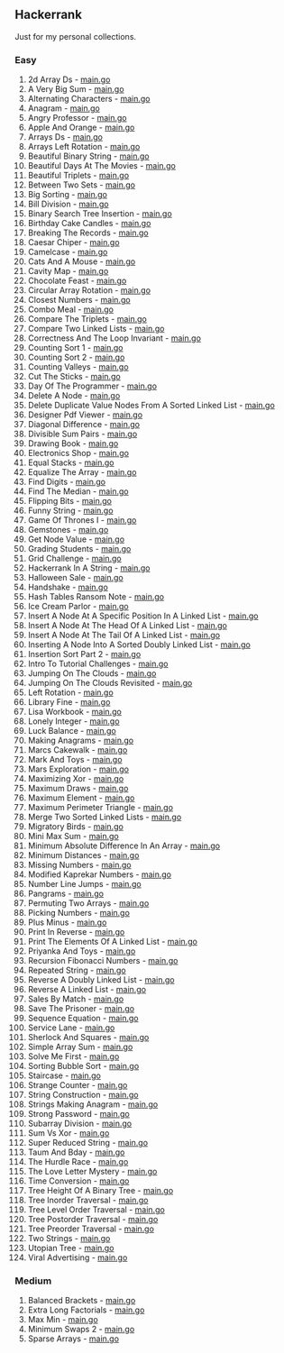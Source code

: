 ## Hackerrank

Just for my personal collections.

<!-- start dictionary -->

### Easy 
1. 2d Array Ds - [main.go](easy/2d-array-ds/main.go)
2. A Very Big Sum - [main.go](easy/a-very-big-sum/main.go)
3. Alternating Characters - [main.go](easy/alternating-characters/main.go)
4. Anagram - [main.go](easy/anagram/main.go)
5. Angry Professor - [main.go](easy/angry-professor/main.go)
6. Apple And Orange - [main.go](easy/apple-and-orange/main.go)
7. Arrays Ds - [main.go](easy/arrays-ds/main.go)
8. Arrays Left Rotation - [main.go](easy/arrays-left-rotation/main.go)
9. Beautiful Binary String - [main.go](easy/beautiful-binary-string/main.go)
10. Beautiful Days At The Movies - [main.go](easy/beautiful-days-at-the-movies/main.go)
11. Beautiful Triplets - [main.go](easy/beautiful-triplets/main.go)
12. Between Two Sets - [main.go](easy/between-two-sets/main.go)
13. Big Sorting - [main.go](easy/big-sorting/main.go)
14. Bill Division - [main.go](easy/bill-division/main.go)
15. Binary Search Tree Insertion - [main.go](easy/binary-search-tree-insertion/main.go)
16. Birthday Cake Candles - [main.go](easy/birthday-cake-candles/main.go)
17. Breaking The Records - [main.go](easy/breaking-the-records/main.go)
18. Caesar Chiper - [main.go](easy/caesar-chiper/main.go)
19. Camelcase - [main.go](easy/camelcase/main.go)
20. Cats And A Mouse - [main.go](easy/cats-and-a-mouse/main.go)
21. Cavity Map - [main.go](easy/cavity-map/main.go)
22. Chocolate Feast - [main.go](easy/chocolate-feast/main.go)
23. Circular Array Rotation - [main.go](easy/circular-array-rotation/main.go)
24. Closest Numbers - [main.go](easy/closest-numbers/main.go)
25. Combo Meal - [main.go](easy/combo-meal/main.go)
26. Compare The Triplets - [main.go](easy/compare-the-triplets/main.go)
27. Compare Two Linked Lists - [main.go](easy/compare-two-linked-lists/main.go)
28. Correctness And The Loop Invariant - [main.go](easy/correctness-and-the-loop-invariant/main.go)
29. Counting Sort 1 - [main.go](easy/counting-sort-1/main.go)
30. Counting Sort 2 - [main.go](easy/counting-sort-2/main.go)
31. Counting Valleys - [main.go](easy/counting-valleys/main.go)
32. Cut The Sticks - [main.go](easy/cut-the-sticks/main.go)
33. Day Of The Programmer - [main.go](easy/day-of-the-programmer/main.go)
34. Delete A Node - [main.go](easy/delete-a-node/main.go)
35. Delete Duplicate Value Nodes From A Sorted Linked List - [main.go](easy/delete-duplicate-value-nodes-from-a-sorted-linked-list/main.go)
36. Designer Pdf Viewer - [main.go](easy/designer-pdf-viewer/main.go)
37. Diagonal Difference - [main.go](easy/diagonal-difference/main.go)
38. Divisible Sum Pairs - [main.go](easy/divisible-sum-pairs/main.go)
39. Drawing Book - [main.go](easy/drawing-book/main.go)
40. Electronics Shop - [main.go](easy/electronics-shop/main.go)
41. Equal Stacks - [main.go](easy/equal-stacks/main.go)
42. Equalize The Array - [main.go](easy/equalize-the-array/main.go)
43. Find Digits - [main.go](easy/find-digits/main.go)
44. Find The Median - [main.go](easy/find-the-median/main.go)
45. Flipping Bits - [main.go](easy/flipping-bits/main.go)
46. Funny String - [main.go](easy/funny-string/main.go)
47. Game Of Thrones I - [main.go](easy/game-of-thrones-i/main.go)
48. Gemstones - [main.go](easy/gemstones/main.go)
49. Get Node Value - [main.go](easy/get-node-value/main.go)
50. Grading Students - [main.go](easy/grading-students/main.go)
51. Grid Challenge - [main.go](easy/grid-challenge/main.go)
52. Hackerrank In A String - [main.go](easy/hackerrank-in-a-string/main.go)
53. Halloween Sale - [main.go](easy/halloween-sale/main.go)
54. Handshake - [main.go](easy/handshake/main.go)
55. Hash Tables Ransom Note - [main.go](easy/hash-tables-ransom-note/main.go)
56. Ice Cream Parlor - [main.go](easy/ice-cream-parlor/main.go)
57. Insert A Node At A Specific Position In A Linked List - [main.go](easy/insert-a-node-at-a-specific-position-in-a-linked-list/main.go)
58. Insert A Node At The Head Of A Linked List - [main.go](easy/insert-a-node-at-the-head-of-a-linked-list/main.go)
59. Insert A Node At The Tail Of A Linked List - [main.go](easy/insert-a-node-at-the-tail-of-a-linked-list/main.go)
60. Inserting A Node Into A Sorted Doubly Linked List - [main.go](easy/inserting-a-node-into-a-sorted-doubly-linked-list/main.go)
61. Insertion Sort Part 2 - [main.go](easy/insertion-sort-part-2/main.go)
62. Intro To Tutorial Challenges - [main.go](easy/intro-to-tutorial-challenges/main.go)
63. Jumping On The Clouds - [main.go](easy/jumping-on-the-clouds/main.go)
64. Jumping On The Clouds Revisited - [main.go](easy/jumping-on-the-clouds-revisited/main.go)
65. Left Rotation - [main.go](easy/left-rotation/main.go)
66. Library Fine - [main.go](easy/library-fine/main.go)
67. Lisa Workbook - [main.go](easy/lisa-workbook/main.go)
68. Lonely Integer - [main.go](easy/lonely-integer/main.go)
69. Luck Balance - [main.go](easy/luck-balance/main.go)
70. Making Anagrams - [main.go](easy/making-anagrams/main.go)
71. Marcs Cakewalk - [main.go](easy/marcs-cakewalk/main.go)
72. Mark And Toys - [main.go](easy/mark-and-toys/main.go)
73. Mars Exploration - [main.go](easy/mars-exploration/main.go)
74. Maximizing Xor - [main.go](easy/maximizing-xor/main.go)
75. Maximum Draws - [main.go](easy/maximum-draws/main.go)
76. Maximum Element - [main.go](easy/maximum-element/main.go)
77. Maximum Perimeter Triangle - [main.go](easy/maximum-perimeter-triangle/main.go)
78. Merge Two Sorted Linked Lists - [main.go](easy/merge-two-sorted-linked-lists/main.go)
79. Migratory Birds - [main.go](easy/migratory-birds/main.go)
80. Mini Max Sum - [main.go](easy/mini-max-sum/main.go)
81. Minimum Absolute Difference In An Array - [main.go](easy/minimum-absolute-difference-in-an-array/main.go)
82. Minimum Distances - [main.go](easy/minimum-distances/main.go)
83. Missing Numbers - [main.go](easy/missing-numbers/main.go)
84. Modified Kaprekar Numbers - [main.go](easy/modified-kaprekar-numbers/main.go)
85. Number Line Jumps - [main.go](easy/number-line-jumps/main.go)
86. Pangrams - [main.go](easy/pangrams/main.go)
87. Permuting Two Arrays - [main.go](easy/permuting-two-arrays/main.go)
88. Picking Numbers - [main.go](easy/picking-numbers/main.go)
89. Plus Minus - [main.go](easy/plus-minus/main.go)
90. Print In Reverse - [main.go](easy/print-in-reverse/main.go)
91. Print The Elements Of A Linked List - [main.go](easy/print-the-elements-of-a-linked-list/main.go)
92. Priyanka And Toys - [main.go](easy/priyanka-and-toys/main.go)
93. Recursion Fibonacci Numbers - [main.go](easy/recursion-fibonacci-numbers/main.go)
94. Repeated String - [main.go](easy/repeated-string/main.go)
95. Reverse A Doubly Linked List - [main.go](easy/reverse-a-doubly-linked-list/main.go)
96. Reverse A Linked List - [main.go](easy/reverse-a-linked-list/main.go)
97. Sales By Match - [main.go](easy/sales-by-match/main.go)
98. Save The Prisoner - [main.go](easy/save-the-prisoner/main.go)
99. Sequence Equation - [main.go](easy/sequence-equation/main.go)
100. Service Lane - [main.go](easy/service-lane/main.go)
101. Sherlock And Squares - [main.go](easy/sherlock-and-squares/main.go)
102. Simple Array Sum - [main.go](easy/simple-array-sum/main.go)
103. Solve Me First - [main.go](easy/solve-me-first/main.go)
104. Sorting Bubble Sort - [main.go](easy/sorting-bubble-sort/main.go)
105. Staircase - [main.go](easy/staircase/main.go)
106. Strange Counter - [main.go](easy/strange-counter/main.go)
107. String Construction - [main.go](easy/string-construction/main.go)
108. Strings Making Anagram - [main.go](easy/strings-making-anagram/main.go)
109. Strong Password - [main.go](easy/strong-password/main.go)
110. Subarray Division - [main.go](easy/subarray-division/main.go)
111. Sum Vs Xor - [main.go](easy/sum-vs-xor/main.go)
112. Super Reduced String - [main.go](easy/super-reduced-string/main.go)
113. Taum And Bday - [main.go](easy/taum-and-bday/main.go)
114. The Hurdle Race - [main.go](easy/the-hurdle-race/main.go)
115. The Love Letter Mystery - [main.go](easy/the-love-letter-mystery/main.go)
116. Time Conversion - [main.go](easy/time-conversion/main.go)
117. Tree Height Of A Binary Tree - [main.go](easy/tree-height-of-a-binary-tree/main.go)
118. Tree Inorder Traversal - [main.go](easy/tree-inorder-traversal/main.go)
119. Tree Level Order Traversal - [main.go](easy/tree-level-order-traversal/main.go)
120. Tree Postorder Traversal - [main.go](easy/tree-postorder-traversal/main.go)
121. Tree Preorder Traversal - [main.go](easy/tree-preorder-traversal/main.go)
122. Two Strings - [main.go](easy/two-strings/main.go)
123. Utopian Tree - [main.go](easy/utopian-tree/main.go)
124. Viral Advertising - [main.go](easy/viral-advertising/main.go)


### Medium 
1. Balanced Brackets - [main.go](medium/balanced-brackets/main.go)
2. Extra Long Factorials - [main.go](medium/extra-long-factorials/main.go)
3. Max Min - [main.go](medium/max-min/main.go)
4. Minimum Swaps 2 - [main.go](medium/minimum-swaps-2/main.go)
5. Sparse Arrays - [main.go](medium/sparse-arrays/main.go)

<!-- end dictionary -->
